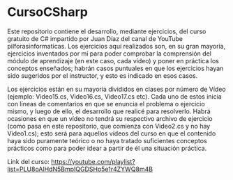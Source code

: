 # CursoCSharp
Este repositorio contiene el desarrollo, mediante ejercicios, del curso gratuito de C# impartido por Juan Díaz del canal de YouTube pilforasinformaticas. 
Los ejercicios aquí realizados son, en su gran mayoría, ejercicios inventados por mí para poder comprobar la comprensión del módulo de aprendizaje (en este caso, 
cada vídeo) y poner en práctica los conceptos enseñados; habrán casos puntuales en que los ejercicios hayan sido sugeridos por el instructor, y esto es indicado 
en esos casos. 

Los ejercicios están en su mayoría divididos en clases por número de Vídeo (ejemplo: Video15.cs, Video16.cs, Video17.cs etc). Cada uno de estos inicia con líneas de 
comentarios en que se enuncia el problema o ejercicio mismo, y luego de ello, el desarrollo que realicé para resolverlo. Habrá ocasiones en que un vídeo no tendrá 
su respectivo archivo de ejercicio (como pasa en este repositorio, que comienza con Video2.cs y no hay Video1.cs); esto será para aquellos vídeos del curso en que 
el contenido haya sido puramente teórico o no haya tratado suficientes conceptos prácticos como para poder idear a partir de él una situación práctica.

Link del curso: https://youtube.com/playlist?list=PLU8oAlHdN5BmpIQGDSHo5e1r4ZYWQ8m4B
